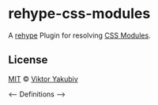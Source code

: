 # rehype-css-modules

A [rehype][] Plugin for resolving [CSS Modules][css-modules].

## License

[MIT][license] © [Viktor Yakubiv][author]

<-- Definitions -->

[license]: ./LICENSE

[author]: https://yakubiv.com

[rehype]: https://github.com/rehypejs/rehype

[css-modules]: https://github.com/css-modules/css-modules

